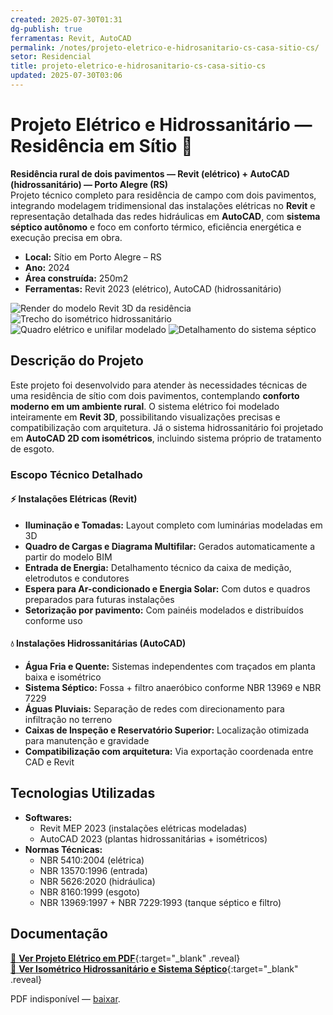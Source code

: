 ```yaml
---
created: 2025-07-30T01:31
dg-publish: true
ferramentas: Revit, AutoCAD
permalink: /notes/projeto-eletrico-e-hidrosanitario-cs-casa-sitio-cs/
setor: Residencial
title: projeto-eletrico-e-hidrosanitario-cs-casa-sitio-cs
updated: 2025-07-30T03:06
---
```


# Projeto Elétrico e Hidrossanitário — Residência em Sítio 🏡

**Residência rural de dois pavimentos — Revit (elétrico) + AutoCAD (hidrossanitário) — Porto Alegre (RS)**  
Projeto técnico completo para residência de campo com dois pavimentos, integrando modelagem tridimensional das instalações elétricas no **Revit** e representação detalhada das redes hidráulicas em **AutoCAD**, com **sistema séptico autônomo** e foco em conforto térmico, eficiência energética e execução precisa em obra.

- **Local:** Sítio em Porto Alegre – RS  
- **Ano:** 2024  
- **Área construída:** 250m2
- **Ferramentas:** Revit  2023 (elétrico), AutoCAD  (hidrossanitário)

<div class="project-gallery reveal">
  <img src="/assets/imagens/capa_thumb.jpg_casa-sitio.jpg" alt="Render do modelo Revit 3D da residência" class="gallery-thumb" loading="lazy">
  <img src="/assets/imagens/hidro_thumb.jpg_casa-sitio.jpg" alt="Trecho do isométrico hidrossanitário" class="gallery-thumb" loading="lazy">
  <img src="/assets/imagens/eletrico_thumb.jpg_casa-sitio.jpg" alt="Quadro elétrico e unifilar modelado" class="gallery-thumb" loading="lazy">
  <img src="/assets/imagens/fossa_thumb.jpg_casa-sitio.jpg" alt="Detalhamento do sistema séptico" class="gallery-thumb" loading="lazy">
</div>

## Descrição do Projeto

Este projeto foi desenvolvido para atender às necessidades técnicas de uma residência de sítio com dois pavimentos, contemplando **conforto moderno em um ambiente rural**. O sistema elétrico foi modelado inteiramente em **Revit 3D**, possibilitando visualizações precisas e compatibilização com arquitetura. Já o sistema hidrossanitário foi projetado em **AutoCAD 2D com isométricos**, incluindo sistema próprio de tratamento de esgoto.

### Escopo Técnico Detalhado

#### ⚡ Instalações Elétricas (Revit)
- **Iluminação e Tomadas:** Layout completo com luminárias modeladas em 3D
- **Quadro de Cargas e Diagrama Multifilar:** Gerados automaticamente a partir do modelo BIM
- **Entrada de Energia:** Detalhamento técnico da caixa de medição, eletrodutos e condutores
- **Espera para Ar-condicionado e Energia Solar:** Com dutos e quadros preparados para futuras instalações
- **Setorização por pavimento:** Com painéis modelados e distribuídos conforme uso

#### 💧 Instalações Hidrossanitárias (AutoCAD)
- **Água Fria e Quente:** Sistemas independentes com traçados em planta baixa e isométrico
- **Sistema Séptico:** Fossa + filtro anaeróbico conforme NBR 13969 e NBR 7229
- **Águas Pluviais:** Separação de redes com direcionamento para infiltração no terreno
- **Caixas de Inspeção e Reservatório Superior:** Localização otimizada para manutenção e gravidade
- **Compatibilização com arquitetura:** Via exportação coordenada entre CAD e Revit

## Tecnologias Utilizadas

- **Softwares:**  
  - Revit MEP 2023 (instalações elétricas modeladas)  
  - AutoCAD 2023 (plantas hidrossanitárias + isométricos)  
- **Normas Técnicas:**  
  - NBR 5410:2004 (elétrica)  
  - NBR 13570:1996 (entrada)  
  - NBR 5626:2020 (hidráulica)  
  - NBR 8160:1999 (esgoto)  
  - NBR 13969:1997 + NBR 7229:1993 (tanque séptico e filtro)  

## Documentação

[📄 **Ver Projeto Elétrico em PDF**](/assets/pdfs/pvp-a03-e101-r02-terreo_recorte_p1_casa-sitio.pdf){:target="_blank" .reveal}  
[📄 **Ver Isométrico Hidrossanitário e Sistema Séptico**](/assets/pdfs/pvp-a03-h100-r02-água-quente-e-fria_recorte_p1_casa-sitio.pdf){:target="_blank" .reveal}

<div class="pdf-container reveal">
  <object data="/assets/pdfs/pvp-a03-h100-r02-água-quente-e-fria_recorte_p1_casa-sitio.pdf#toolbar=0"
          type="application/pdf" width="100%" height="500">
    <p>PDF indisponível — <a href="/assets/pdfs/pvp-a03-h100-r02-água-quente-e-fria_recorte_p1_casa-sitio.pdf" target="_blank">baixar</a>.</p>
  </object>
</div>